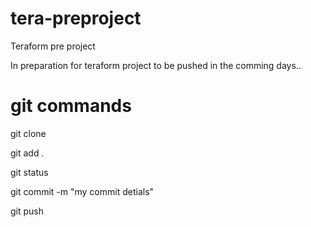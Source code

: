 # tera-preproject
Teraform pre project

In preparation for teraform project to be pushed in the comming days..

# git commands


<p>git clone 
<p> git add .
<p>git status
<p>git commit -m "my commit detials"
<p>git push

